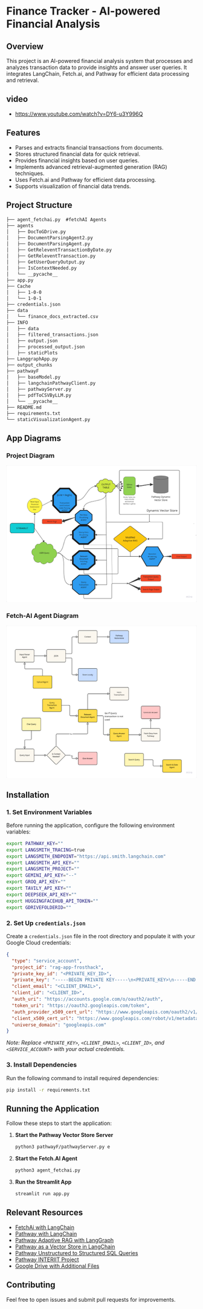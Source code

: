 # Finance Tracker - AI-powered Financial Analysis

## Overview
This project is an AI-powered financial analysis system that processes and analyzes transaction data to provide insights and answer user queries. It integrates LangChain, Fetch.ai, and Pathway for efficient data processing and retrieval.

## video 
- https://www.youtube.com/watch?v=DY6-u3Y996Q

## Features
- Parses and extracts financial transactions from documents.
- Stores structured financial data for quick retrieval.
- Provides financial insights based on user queries.
- Implements advanced retrieval-augmented generation (RAG) techniques.
- Uses Fetch.ai and Pathway for efficient data processing.
- Supports visualization of financial data trends.

## Project Structure
```
├── agent_fetchai.py  #fetchAI Agents
├── agents
│   ├── DocToGDrive.py
│   ├── DocumentParsingAgent2.py
│   ├── DocumentParsingAgent.py
│   ├── GetReleventTransactionByDate.py
│   ├── GetReleventTransaction.py
│   ├── GetUserQueryOutput.py
│   ├── IsContextNeeded.py
│   └── __pycache__
├── app.py  
├── Cache
│   ├── 1-0-0
│   └── 1-0-1
├── credentials.json
├── data
│   └── finance_docs_extracted.csv
├── INFO
│   ├── data
│   ├── filtered_transactions.json
│   ├── output.json
│   ├── processed_output.json
│   ├── staticPlots
├── LanggraphApp.py
├── output_chunks
├── pathwayF
│   ├── baseModel.py
│   ├── langchainPathwayClient.py
│   ├── pathwayServer.py
│   ├── pdfToCSVByLLM.py
│   └── __pycache__
├── README.md
├── requirements.txt
└── staticVisualizationAgent.py
```

## App Diagrams

### Project Diagram
![alt text](https://github.com/mrhello291/financeTrackerFrosthack2k25/blob/main/app-diagram.png?raw=true)

### Fetch-AI Agent Diagram
![alt text](https://github.com/mrhello291/financeTrackerFrosthack2k25/blob/main/agent-diagram.png?raw=true)


## Installation

### 1. Set Environment Variables
Before running the application, configure the following environment variables:
```bash
export PATHWAY_KEY=""
export LANGSMITH_TRACING=true
export LANGSMITH_ENDPOINT="https://api.smith.langchain.com"
export LANGSMITH_API_KEY=""
export LANGSMITH_PROJECT=""
export GEMINI_API_KEY="--"
export GROQ_API_KEY=""
export TAVILY_API_KEY=""
export DEEPSEEK_API_KEY=""
export HUGGINGFACEHUB_API_TOKEN=""
export GDRIVEFOLDERID=""
```

### 2. Set Up `credentials.json`
Create a `credentials.json` file in the root directory and populate it with your Google Cloud credentials:
```json
{
  "type": "service_account",
  "project_id": "rag-app-frosthack",
  "private_key_id": "<PRIVATE_KEY_ID>",
  "private_key": "-----BEGIN PRIVATE KEY-----\n<PRIVATE_KEY>\n-----END PRIVATE KEY-----\n",
  "client_email": "<CLIENT_EMAIL>",
  "client_id": "<CLIENT_ID>",
  "auth_uri": "https://accounts.google.com/o/oauth2/auth",
  "token_uri": "https://oauth2.googleapis.com/token",
  "auth_provider_x509_cert_url": "https://www.googleapis.com/oauth2/v1/certs",
  "client_x509_cert_url": "https://www.googleapis.com/robot/v1/metadata/x509/<SERVICE_ACCOUNT>.iam.gserviceaccount.com",
  "universe_domain": "googleapis.com"
}
```
_Note: Replace `<PRIVATE_KEY>`, `<CLIENT_EMAIL>`, `<CLIENT_ID>`, and `<SERVICE_ACCOUNT>` with your actual credentials._

### 3. Install Dependencies
Run the following command to install required dependencies:
```bash
pip install -r requirements.txt
```

## Running the Application
Follow these steps to start the application:

1. **Start the Pathway Vector Store Server**
   ```bash
   python3 pathwayF/pathwayServer.py e
   ```

2. **Start the Fetch.AI Agent**
   ```bash
   python3 agent_fetchai.py
   ```

3. **Run the Streamlit App**
   ```bash
   streamlit run app.py
   ```


## Relevant Resources
- [FetchAi with LangChain](https://fetch.ai/docs/examples/rag/langchain-rag)
- [Pathway with LangChain](https://pathway.com/blog/langchain-integration)
- [Pathway Adaptive RAG with LangGraph](https://github.com/pathwaycom/llm-app/blob/main/cookbooks/self-rag-agents/pathway_langgraph_agentic_rag.ipynb)
- [Pathway as a Vector Store in LangChain](https://python.langchain.com/docs/integrations/vectorstores/pathway/)
- [Pathway Unstructured to Structured SQL Queries](https://github.com/pathwaycom/llm-app/tree/main/examples/pipelines/unstructured_to_sql_on_the_fly)
- [Pathway INTERIIT Project](https://github.com/Stormbreakerr20/Pathway_InterIIT_13.0/tree/master/code/Rag_application)
- [Google Drive with Additional Files](https://drive.google.com/drive/folders/14cPcPF19g3LPGojMTRhoNCFTAx8sTV0a)

## Contributing
Feel free to open issues and submit pull requests for improvements.
